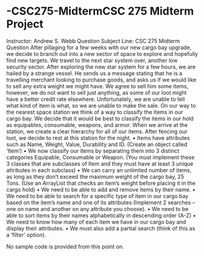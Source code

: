 # -CSC275-MidtermCSC 275 Midterm Project
Instructor: Andrew S. Webb
Question Subject Line: CSC 275 Midterm Question
After pillaging for a few weeks with our new cargo bay upgrade, we decide to branch out into a new sector of space to explore and hopefully find new targets. We travel to the next star system over, another low security sector. After exploring the new star system for a few hours, we are hailed by a strange vessel. He sends us a message stating that he is a travelling merchant looking to purchase goods, and asks us if we would like to sell any extra weight we might have. We agree to sell him some items, however, we do not want to sell just anything, as some of our loot might have a better credit rate elsewhere. Unfortunately, we are unable to tell what kind of item is what, so we are unable to make the sale. On our way to the nearest space station we think of a way to classify the items in our cargo bay. We decide that it would be best to classify the items in our hold as equipables, consumable, weapons, and armor. When we arrive at the station, we create a clear hierarchy for all of our items. After fencing our loot, we decide to rest at this station for the night.
•	Items have attributes such as Name, Weight, Value, Durability and ID. (Create an object called ‘Item’)
•	We now classify our items by separating them into 3 distinct categories Equipable, Consumable or Weapon. (You must implement these 3 classes that are subclasses of Item and they must have at least 3 unique attributes in each subclass)
•	We can carry an unlimited number of items, as long as they don’t exceed the maximum weight of the cargo bay, 25 Tons. (Use an ArrayList that checks an item’s weight before placing it in the cargo hold)
•	We need to be able to add and remove items by their name.
•	We need to be able to search for a specific type of item in our cargo bay based on the item’s name and one of its attributes (Implement 2 searches – one on name and another on any attribute you choose).
•	We need to be able to sort items by their names alphabetically in descending order (A-Z)
•	We need to know how many of each item we have in our cargo bay and display their attributes.
•	We must also add a partial search (think of this as a ‘filter’ option).

No sample code is provided from this point on.
